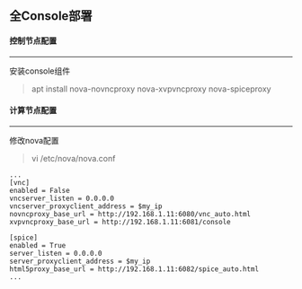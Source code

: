 ## 全Console部署

#### 控制节点配置
---

安装console组件
> apt install nova-novncproxy nova-xvpvncproxy nova-spiceproxy

#### 计算节点配置
---

修改nova配置
> vi /etc/nova/nova.conf

```
...
[vnc]
enabled = False
vncserver_listen = 0.0.0.0
vncserver_proxyclient_address = $my_ip
novncproxy_base_url = http://192.168.1.11:6080/vnc_auto.html
xvpvncproxy_base_url = http://192.168.1.11:6081/console

[spice]
enabled = True
server_listen = 0.0.0.0
server_proxyclient_address = $my_ip
html5proxy_base_url = http://192.168.1.11:6082/spice_auto.html
...
```
